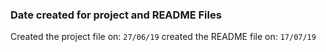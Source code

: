 ### Date created for project and README Files
Created the project file on: ```27/06/19```
created the README file on: ```17/07/19```
